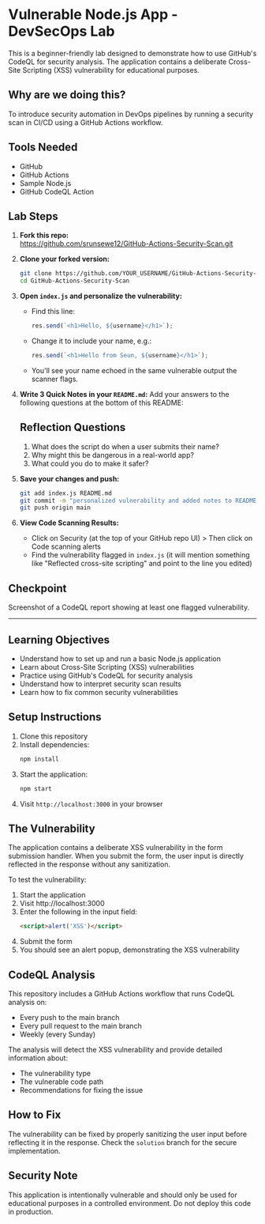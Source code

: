 # Vulnerable Node.js App - DevSecOps Lab

This is a beginner-friendly lab designed to demonstrate how to use GitHub's CodeQL for security analysis. The application contains a deliberate Cross-Site Scripting (XSS) vulnerability for educational purposes.

## Why are we doing this?
To introduce security automation in DevOps pipelines by running a security scan in CI/CD using a GitHub Actions workflow.

## Tools Needed
- GitHub
- GitHub Actions
- Sample Node.js
- GitHub CodeQL Action

## Lab Steps

1. **Fork this repo:**  
   https://github.com/srunsewe12/GitHub-Actions-Security-Scan.git

2. **Clone your forked version:**
   ```bash
   git clone https://github.com/YOUR_USERNAME/GitHub-Actions-Security-Scan.git
   cd GitHub-Actions-Security-Scan
   ```

3. **Open `index.js` and personalize the vulnerability:**
   - Find this line:
     ```js
     res.send(`<h1>Hello, ${username}</h1>`);
     ```
   - Change it to include your name, e.g.:
     ```js
     res.send(`<h1>Hello from Seun, ${username}</h1>`);
     ```
   - You'll see your name echoed in the same vulnerable output the scanner flags.

4. **Write 3 Quick Notes in your `README.md`:**
   Add your answers to the following questions at the bottom of this README:
   
   ## Reflection Questions
   1. What does the script do when a user submits their name?
   2. Why might this be dangerous in a real-world app?
   3. What could you do to make it safer?

5. **Save your changes and push:**
   ```bash
   git add index.js README.md
   git commit -m "personalized vulnerability and added notes to README"
   git push origin main
   ```

6. **View Code Scanning Results:**
   - Click on Security (at the top of your GitHub repo UI) > Then click on Code scanning alerts
   - Find the vulnerability flagged in `index.js` (it will mention something like "Reflected cross-site scripting" and point to the line you edited)

## Checkpoint
Screenshot of a CodeQL report showing at least one flagged vulnerability.

---

## Learning Objectives

- Understand how to set up and run a basic Node.js application
- Learn about Cross-Site Scripting (XSS) vulnerabilities
- Practice using GitHub's CodeQL for security analysis
- Understand how to interpret security scan results
- Learn how to fix common security vulnerabilities

## Setup Instructions

1. Clone this repository
2. Install dependencies:
   ```bash
   npm install
   ```
3. Start the application:
   ```bash
   npm start
   ```
4. Visit `http://localhost:3000` in your browser

## The Vulnerability

The application contains a deliberate XSS vulnerability in the form submission handler. When you submit the form, the user input is directly reflected in the response without any sanitization.

To test the vulnerability:
1. Start the application
2. Visit http://localhost:3000
3. Enter the following in the input field:
   ```html
   <script>alert('XSS')</script>
   ```
4. Submit the form
5. You should see an alert popup, demonstrating the XSS vulnerability

## CodeQL Analysis

This repository includes a GitHub Actions workflow that runs CodeQL analysis on:
- Every push to the main branch
- Every pull request to the main branch
- Weekly (every Sunday)

The analysis will detect the XSS vulnerability and provide detailed information about:
- The vulnerability type
- The vulnerable code path
- Recommendations for fixing the issue

## How to Fix

The vulnerability can be fixed by properly sanitizing the user input before reflecting it in the response. Check the `solution` branch for the secure implementation.

## Security Note

This application is intentionally vulnerable and should only be used for educational purposes in a controlled environment. Do not deploy this code in production.